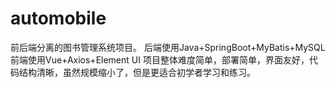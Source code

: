 # automobile
前后端分离的图书管理系统项目。  后端使用Java+SpringBoot+MyBatis+MySQL  前端使用Vue+Axios+Element UI  项目整体难度简单，部署简单，界面友好，代码结构清晰，虽然规模缩小了，但是更适合初学者学习和练习。
 
